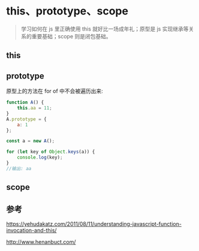# this、prototype、scope

> 学习如何在 js 里正确使用 this 就好比一场成年礼；原型是 js 实现继承等关系的重要基础；scope 则是闭包基础。

## this

## prototype

原型上的方法在 for of 中不会被遍历出来:

```js
function A() {
    this.aa = 11;
}
A.prototype = {
    a: 1
};

const a = new A();

for (let key of Object.keys(a)) {
    console.log(key);
}
//输出: aa
```

## scope

## 参考

https://yehudakatz.com/2011/08/11/understanding-javascript-function-invocation-and-this/

http://www.henanbuct.com/
